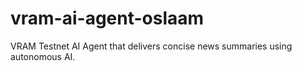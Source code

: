 # vram-ai-agent-oslaam
VRAM Testnet AI Agent that delivers concise news summaries using autonomous AI.
